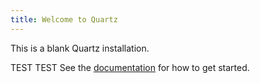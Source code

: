 ```yaml
---
title: Welcome to Quartz
---
```


This is a blank Quartz installation.

TEST TEST
See the [documentation](https://quartz.jzhao.xyz) for how to get started.
